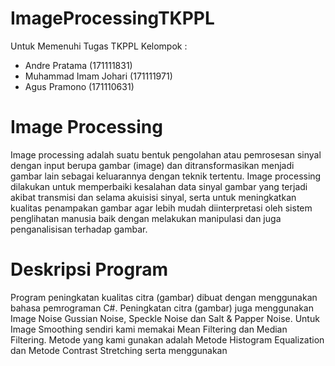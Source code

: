# ImageProcessingTKPPL
Untuk Memenuhi Tugas TKPPL Kelompok :
- Andre Pratama (171111831)
- Muhammad Imam Johari (171111971)
- Agus Pramono (171110631)

# Image Processing
Image processing adalah suatu bentuk pengolahan atau pemrosesan sinyal dengan input berupa gambar (image) dan ditransformasikan menjadi gambar lain sebagai keluarannya dengan teknik tertentu. Image processing dilakukan untuk memperbaiki kesalahan data sinyal gambar yang terjadi akibat transmisi dan selama akuisisi sinyal, serta untuk meningkatkan kualitas penampakan gambar agar lebih mudah diinterpretasi oleh sistem penglihatan manusia baik dengan melakukan manipulasi dan juga penganalisisan terhadap gambar.

# Deskripsi Program
Program peningkatan kualitas citra (gambar) dibuat dengan menggunakan bahasa pemrograman C#. Peningkatan citra (gambar) juga menggunakan Image Noise Gussian Noise, Speckle Noise dan Salt & Papper Noise. Untuk Image Smoothing sendiri kami memakai Mean Filtering dan Median Filtering. Metode yang kami gunakan adalah Metode Histogram Equalization dan Metode Contrast Stretching serta menggunakan
